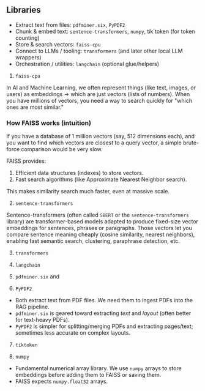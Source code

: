 ## Libraries

- Extract text from files: `pdfminer.six`, `PyPDF2`
- Chunk & embed text: `sentence-transformers`, `numpy`, tik`token (for token counting)
- Store & search vectors: `faiss-cpu`
- Connect to LLMs / tooling: `transformers` (and later other local LLM wrappers)
- Orchestration / utilities: `langchain` (optional glue/helpers)

1. `faiss-cpu`

In AI and Machine Learning, we often represent things (like text, images, or users) as embeddings → which are just vectors (lists of numbers).
When you have millions of vectors, you need a way to search quickly for "which ones are most similar."

### How FAISS works (intuition)

If you have a database of 1 million vectors (say, 512 dimensions each), and you want to find which vectors are closest to a query vector, a simple brute-force comparison would be very slow.

FAISS provides:

1.  Efficient data structures (indexes) to store vectors.
2.  Fast search algorithms (like Approximate Nearest Neighbor search).

This makes similarity search much faster, even at massive scale.

2. `sentence-transformers`

Sentence-transformers (often called `SBERT` or the `sentence-transformers` library) are transformer-based models adapted to produce fixed-size vector embeddings for sentences, phrases or paragraphs. Those vectors let you compare sentence meaning cheaply (cosine similarity, nearest neighbors), enabling fast semantic search, clustering, paraphrase detection, etc.

3. `transformers`

4. `langchain`

5. `pdfminer.six` and
6. `PyPDF2`

- Both extract text from PDF files. We need them to ingest PDFs into the RAG pipeline.
- `pdfminer.six` is geared toward extracting _text_ and _layout_ (often better for text-heavy PDFs).
- `PyPDF2` is simpler for splitting/merging PDFs and extracting pages/text; sometimes less accurate on complex layouts.

7. `tiktoken`

8) `numpy`

- Fundamental numerical array library. We use `numpy` arrays to store embeddings before adding them to FAISS or saving them.
- FAISS expects `numpy.float32` arrays.
